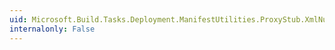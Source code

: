 ```yaml
---
uid: Microsoft.Build.Tasks.Deployment.ManifestUtilities.ProxyStub.XmlNumMethods
internalonly: False
---
```

